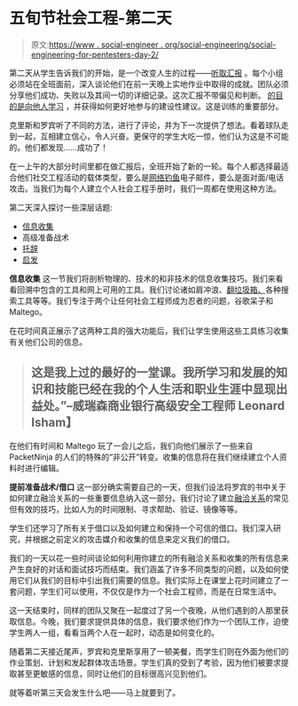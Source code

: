 # 五旬节社会工程-第二天

> 原文:[https://www . social-engineer . org/social-engineering/social-engineering-for-pentesters-day-2/](https://www.social-engineer.org/social-engineering/social-engineering-for-pentesters-day-2/)

第二天从学生告诉我们的开始，是一个改变人生的过程——[听取汇报](https://www.social-engineer.com/certified-training/ "Social Engineering for Pentesters") 。每个小组必须站在全班面前，深入谈论他们在前一天晚上实地作业中取得的成就。团队必须分享他们成功、失败以及其间一切的详细记录。这次汇报不带偏见和判断。 [的目的是向他人学习](https://www.social-engineer.org/framework/general-discussion/ "Learn Social Engineering") ，并获得如何更好地参与的建设性建议。这是训练的重要部分。

克里斯和罗宾听了不同的方法，进行了评论，并为下一次提供了想法。看着球队走到一起，互相建立信心，令人兴奋。更保守的学生大吃一惊，他们认为这是不可能的。他们都发现……成功了！

在一上午的大部分时间里都在做汇报后，全班开始了新的一轮。每个人都选择最适合他们社交工程活动的载体类型，要么是[网络钓鱼](https://www.social-engineer.org/framework/general-discussion/real-world-examples/phishing/)电子邮件，要么是面对面/电话攻击。当我们为每个人建立个人社会工程手册时，我们一周都在使用这种方法。

第二天深入探讨一些深层话题:

*   [信息收集](https://www.social-engineer.org/framework/information-gathering/ "Maltego")
*   高级准备战术
*   [托辞](https://www.social-engineer.org/framework/influencing-others/pretexting/ "Pretexting")
*   [启发](https://www.social-engineer.org/framework/influencing-others/elicitation/becoming-successful-elicitor/ "Elicitation")

**信息收集**
这一节我们将剖析物理的、技术的和非技术的信息收集技巧。我们来看看回溯中包含的工具和网上可用的工具。我们讨论诸如肩冲浪、[翻垃圾箱、](https://www.social-engineer.org/framework/information-gathering/how-to-gather-information/dumpster-diving/ "Dumpster Diving")各种搜索工具等等。我们专注于两个让任何社会工程师成为忍者的问题，谷歌呆子和 Maltego。

在花时间真正展示了这两种工具的强大功能后，我们让学生使用这些工具练习收集有关他们公司的信息。

> ## 这是我上过的最好的一堂课。我所学习和发展的知识和技能已经在我的个人生活和职业生涯中显现出益处。”–威瑞森商业银行高级安全工程师 Leonard Isham】

在他们有时间和 Maltego 玩了一会儿之后，我们向他们展示了一些来自 PacketNinja 的人们的特殊的“非公开”转变。收集的信息将在我们继续建立个人资料时进行编辑。

**提前准备战术/借口**
这一部分确实需要自己的一天，但我们设法将罗宾的书中关于如何建立融洽关系的一些重要信息纳入这一部分。我们讨论了建立[融洽关系](https://www.social-engineer.org/framework/psychological-principles/instant-rapport/ "Rapport")的常见但有效的技巧，比如人为的时间限制、寻求帮助、验证、镜像等等。

学生们还学习了所有关于借口以及如何建立和保持一个可信的借口。我们深入研究，并根据之前定义的攻击媒介和收集的信息来定义我们的借口。

我们的一天以花一些时间谈论如何利用你建立的所有融洽关系和收集的所有信息来产生良好的对话和面试技巧而结束。我们涵盖了许多不同类型的问题，以及如何使用它们从我们的目标中引出我们需要的信息。我们实际上在课堂上花时间建立了一套问题，学生们可以使用，不仅仅是作为一个社会工程师，而是在日常生活中。

这一天结束时，同样的团队又聚在一起度过了另一个夜晚，从他们遇到的人那里获取信息。今晚，我们要求提供具体的信息，我们要求他们作为一个团队工作，迫使学生两人一组，看看当两个人在一起时，动态是如何变化的。

随着第二天接近尾声，罗宾和克里斯享用了一顿美餐，而学生们则在外面为他们的作业策划、计划和发起群体攻击场景。学生们真的受到了考验，因为他们被要求提取甚至更敏感的信息，同时让他们的目标很高兴见到他们。

就等着听第三天会发生什么吧——马上就要到了。